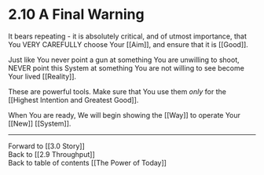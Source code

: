 # 2.10 A Final Warning
It bears repeating - it is absolutely critical, and of utmost importance, that You VERY CAREFULLY choose Your [[Aim]], and ensure that it is [[Good]]. 

Just like You never point a gun at something You are unwilling to shoot, NEVER point this System at something You are not willing to see become Your lived [[Reality]]. 

These are powerful tools. Make sure that You use them _only_ for the [[Highest Intention and Greatest Good]]. 

When You are ready, We will begin showing the [[Way]] to operate Your [[New]] [[System]]. 

___

Forward to [[3.0 Story]]  
Back to [[2.9 Throughput]]  
Back to table of contents [[The Power of Today]]  
